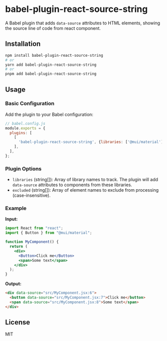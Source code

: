 # babel-plugin-react-source-string

A Babel plugin that adds `data-source` attributes to HTML elements, showing the source line of code from react component.

## Installation

```bash
npm install babel-plugin-react-source-string
# or
yarn add babel-plugin-react-source-string
# or
pnpm add babel-plugin-react-source-string
```

## Usage

### Basic Configuration

Add the plugin to your Babel configuration:

```javascript
// babel.config.js
module.exports = {
  plugins: [
    [
      'babel-plugin-react-source-string', {libraries: ['@mui/material'], excluded:['MyComponent', 'p', 'span']},
    ],
  ],
};
```

### Plugin Options

- `libraries` (string[]): Array of library names to track. The plugin will add `data-source` attributes to components from these libraries.
- `excluded` (string[]): Array of element names to exclude from processing (case-insensitive).

### Example

**Input:**

```jsx
import React from "react";
import { Button } from "@mui/material";

function MyComponent() {
  return (
    <div>
      <Button>Click me</Button>
      <span>Some text</span>
    </div>
  );
}
```

**Output:**

```html
<div data-source="src/MyComponent.jsx:6">
  <button data-source="src/MyComponent.jsx:7">Click me</button>
  <span data-source="src/MyComponent.jsx:8">Some text</span>
</div>
```

## License

MIT
